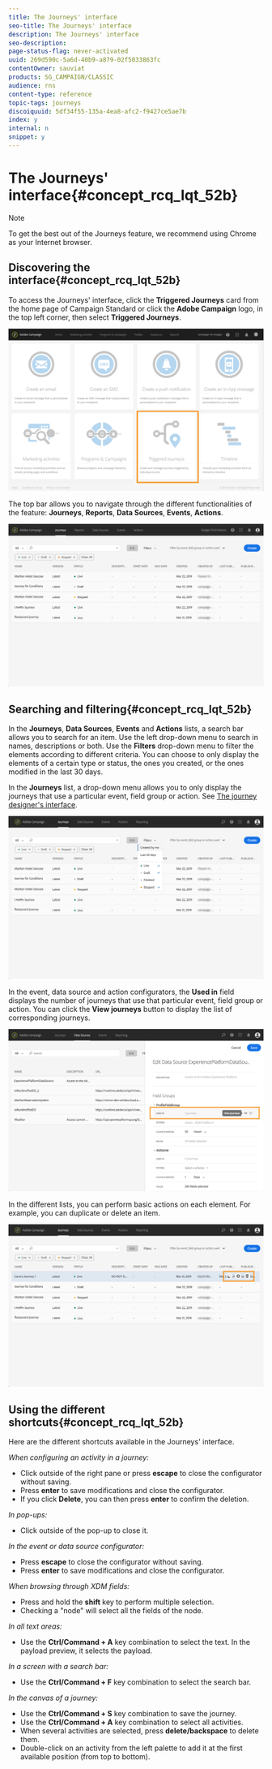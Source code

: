 ```yaml
---
title: The Journeys' interface
seo-title: The Journeys' interface
description: The Journeys' interface
seo-description: 
page-status-flag: never-activated
uuid: 269d590c-5a6d-40b9-a879-02f5033863fc
contentOwner: sauviat
products: SG_CAMPAIGN/CLASSIC
audience: rns
content-type: reference
topic-tags: journeys
discoiquuid: 5df34f55-135a-4ea8-afc2-f9427ce5ae7b
index: y
internal: n
snippet: y
---
```


# The Journeys' interface{#concept_rcq_lqt_52b}

>[!NOTE]
>
>To get the best out of the Journeys feature, we recommend using Chrome as your Internet browser.

## Discovering the interface{#concept_rcq_lqt_52b}

To access the Journeys' interface, click the **Triggered Journeys** card from the home page of Campaign Standard or click the **Adobe Campaign** logo, in the top left corner, then select **Triggered Journeys**.

![](assets/journey1.png)  

The top bar allows you to navigate through the different functionalities of the feature: **Journeys**, **Reports**, **Data Sources**, **Events**, **Actions**.

![](assets/journey2.png)  

## Searching and filtering{#concept_rcq_lqt_52b}

In the **Journeys**, **Data Sources**, **Events** and **Actions** lists, a search bar allows you to search for an item. Use the left drop-down menu to search in names, descriptions or both. Use the **Filters** drop-down menu to filter the elements according to different criteria. You can choose to only display the elements of a certain type or status, the ones you created, or the ones modified in the last 30 days.

In the **Journeys** list, a drop-down menu allows you to only display the journeys that use a particular event, field group or action. See [The journey designer's interface](journeyinterface.html#concept_m1g_5qt_52b).

![](assets/journey3.png)  

In the event, data source and action configurators, the **Used in** field displays the number of journeys that use that particular event, field group or action. You can click the **View journeys** button to display the list of corresponding journeys.

![](assets/journey3bis.png)  

In the different lists, you can perform basic actions on each element. For example, you can duplicate or delete an item.

![](assets/journey4.png)  

## Using the different shortcuts{#concept_rcq_lqt_52b}

Here are the different shortcuts available in the Journeys' interface.

_When configuring an activity in a journey:_

*   Click outside of the right pane or press **escape** to close the configurator without saving.
*   Press **enter** to save modifications and close the configurator.
*   If you click **Delete**, you can then press **enter** to confirm the deletion.

_In pop-ups:_

*   Click outside of the pop-up to close it.

_In the event or data source configurator:_

*   Press **escape** to close the configurator without saving.
*   Press **enter** to save modifications and close the configurator.

_When browsing through XDM fields:_

*   Press and hold the **shift** key to perform multiple selection.
*   Checking a "node" will select all the fields of the node.

_In all text areas:_

*   Use the **Ctrl/Command + A** key combination to select the text. In the payload preview, it selects the payload.

_In a screen with a search bar:_

*   Use the **Ctrl/Command + F** key combination to select the search bar.

_In the canvas of a journey:_

*   Use the **Ctrl/Command + S** key combination to save the journey.
*   Use the **Ctrl/Command + A** key combination to select all activities.
*   When several activities are selected, press **delete/backspace** to delete them.
*   Double-click on an activity from the left palette to add it at the first available position (from top to bottom).
